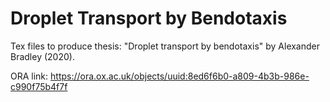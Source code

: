 # Droplet Transport by Bendotaxis
Tex files to produce thesis: "Droplet transport by bendotaxis" by Alexander Bradley (2020).

ORA link: https://ora.ox.ac.uk/objects/uuid:8ed6f6b0-a809-4b3b-986e-c990f75b4f7f
